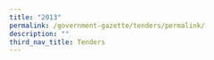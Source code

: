 ```yaml
---
title: "2013"
permalink: /government-gazette/tenders/permalink/
description: ""
third_nav_title: Tenders
---
```

